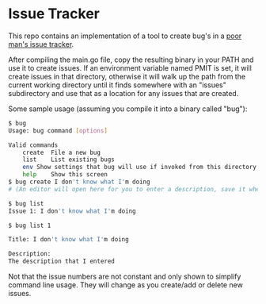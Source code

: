 # Issue Tracker 

This repo contains an implementation of a tool to create
bug's in a [poor man's issue tracker](https://github.com/driusan/PoormanIssueTracker).

After compiling the main.go file, copy the resulting binary in your PATH
and use it to create issues. If an environment variable named PMIT
is set, it will create issues in that directory, otherwise it will
walk up the path from the current working directory until it finds
somewhere with an "issues" subdirectory and use that as a location
for any issues that are created.

Some sample usage (assuming you compile it into a binary called "bug"):

```bash
$ bug
Usage: bug command [options]

Valid commands
	create	File a new bug
	list	List existing bugs
	env	Show settings that bug will use if invoked from this directory
	help	Show this screen
$ bug create I don't know what I'm doing
# (An editor will open here for you to enter a description, save it when you're done)

$ bug list
Issue 1: I don't know what I'm doing

$ bug list 1

Title: I don't know what I'm doing

Description:
The description that I entered
```

Not that the issue numbers are not constant and only shown to simplify
command line usage. They will change as you create/add or delete new issues.
